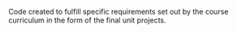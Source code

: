 Code created to fulfill specific requirements set out by the course curriculum in the form of the final unit projects.
